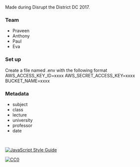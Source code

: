 Made during Disrupt the District DC 2017.

### Team
* Praveen
* Anthony
* Paul
* Eva

### Set up
Create a file named .env with the following format
AWS_ACCESS_KEY_ID=xxxx
AWS_SECRET_ACCESS_KEY=xxxx
BUCKET_NAME=xxxx

### Metadata
* subject
* class
* lecture
* university
* professor
* date

<br>

[![JavaScript Style Guide](https://cdn.rawgit.com/feross/standard/master/badge.svg)](https://github.com/feross/standard)

<a rel="license" href="http://creativecommons.org/publicdomain/zero/1.0/">
  <img src="http://i.creativecommons.org/p/zero/1.0/88x31.png" style="border-style: none;" alt="CC0" />
</a>
